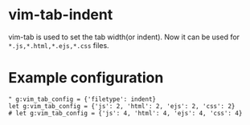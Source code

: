# vim-tab-indent

vim-tab is used to set the tab width(or indent). 
Now it can be used for `*.js,*.html,*.ejs,*.css` files.

# Example configuration

```vim
" g:vim_tab_config = {'filetype': indent}
let g:vim_tab_config = {'js': 2, 'html': 2, 'ejs': 2, 'css': 2}
# let g:vim_tab_config = {'js': 4, 'html': 4, 'ejs': 4, 'css': 4}
```
